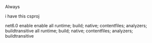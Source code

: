 <ItemGroup>
  <Content Include="wwwroot\faceApi\**\*">
    <CopyToOutputDirectory>Always</CopyToOutputDirectory>
  </Content>
</ItemGroup>




i have this csproj

<Project Sdk="Microsoft.NET.Sdk.Web">

  <PropertyGroup>
    <TargetFramework>net6.0</TargetFramework>
    <Nullable>enable</Nullable>
    <ImplicitUsings>enable</ImplicitUsings>
  </PropertyGroup>

  <ItemGroup>
    <Compile Remove="Controllers\COAController.cs\**" />
    <Content Remove="Controllers\COAController.cs\**" />
    <EmbeddedResource Remove="Controllers\COAController.cs\**" />
    <None Remove="Controllers\COAController.cs\**" />
  </ItemGroup>

  <ItemGroup>
    <PackageReference Include="Dapper" Version="2.1.4" />
    <PackageReference Include="Emgu.CV" Version="4.10.0.5680" />
    <PackageReference Include="Emgu.CV.runtime.windows" Version="4.10.0.5680" />
    <PackageReference Include="MailKit" Version="4.0.0" />
    <PackageReference Include="Microsoft.Data.SqlClient" Version="5.1.4" />
    <PackageReference Include="Microsoft.EntityFrameworkCore" Version="6.0.36" />
    <PackageReference Include="Microsoft.EntityFrameworkCore.Design" Version="6.0.36">
      <PrivateAssets>all</PrivateAssets>
      <IncludeAssets>runtime; build; native; contentfiles; analyzers; buildtransitive</IncludeAssets>
    </PackageReference>
    <PackageReference Include="Microsoft.EntityFrameworkCore.SqlServer" Version="6.0.36" />
    <PackageReference Include="Microsoft.EntityFrameworkCore.Tools" Version="6.0.36">
      <PrivateAssets>all</PrivateAssets>
      <IncludeAssets>runtime; build; native; contentfiles; analyzers; buildtransitive</IncludeAssets>
    </PackageReference>
    <PackageReference Include="Microsoft.VisualStudio.Web.CodeGeneration.Design" Version="6.0.18" />
  </ItemGroup>

  <ItemGroup>
    <Folder Include="wwwroot\CapturedImage\" />
    <Folder Include="wwwroot\lib\jquery-validation\dist\" />
  </ItemGroup>

  <ItemGroup>
    <None Include="wwwroot\faceApi\face_landmark_68_model-shard1" />
    <None Include="wwwroot\faceApi\tiny_face_detector_model-shard1" />
  </ItemGroup>

</Project>
